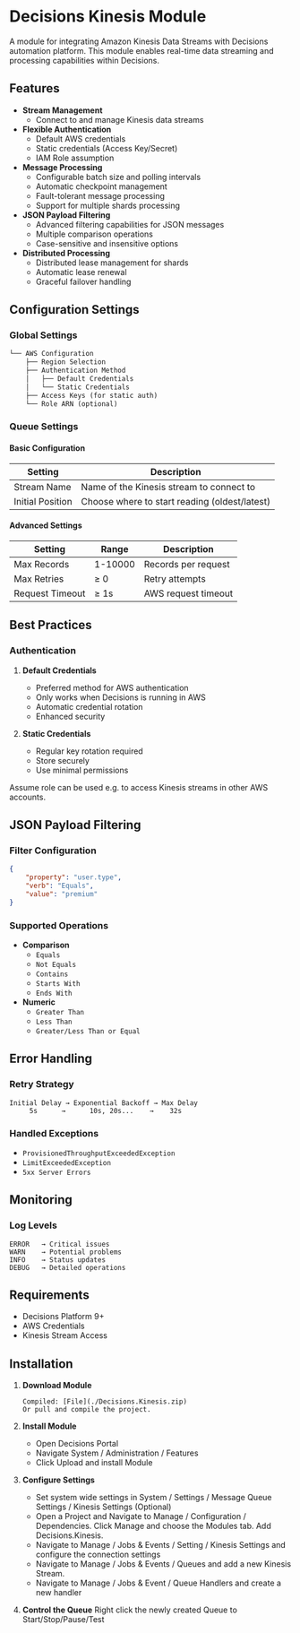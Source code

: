 # Decisions Kinesis Module

A module for integrating Amazon Kinesis Data Streams with Decisions automation platform. This module enables real-time data streaming and processing capabilities within Decisions.

## Features

* **Stream Management**
  * Connect to and manage Kinesis data streams
* **Flexible Authentication**
  * Default AWS credentials
  * Static credentials (Access Key/Secret)
  * IAM Role assumption
* **Message Processing**
  * Configurable batch size and polling intervals
  * Automatic checkpoint management
  * Fault-tolerant message processing
  * Support for multiple shards processing
* **JSON Payload Filtering**
  * Advanced filtering capabilities for JSON messages
  * Multiple comparison operations
  * Case-sensitive and insensitive options
* **Distributed Processing**
  * Distributed lease management for shards
  * Automatic lease renewal
  * Graceful failover handling

## Configuration Settings

### Global Settings

```markdown
└── AWS Configuration
    ├── Region Selection
    ├── Authentication Method
    │   ├── Default Credentials
    │   └── Static Credentials
    ├── Access Keys (for static auth)
    └── Role ARN (optional)
```

### Queue Settings

#### Basic Configuration
| Setting | Description |
|---------|-------------|
| Stream Name | Name of the Kinesis stream to connect to |
| Initial Position | Choose where to start reading (oldest/latest) |

#### Advanced Settings
| Setting | Range | Description |
|---------|-------|-------------|
| Max Records | 1-10000 | Records per request |
| Max Retries | ≥ 0 | Retry attempts |
| Request Timeout | ≥ 1s | AWS request timeout |

## Best Practices

### Authentication
1. **Default Credentials**
   * Preferred method for AWS authentication
   * Only works when Decisions is running in AWS
   * Automatic credential rotation
   * Enhanced security

2. **Static Credentials**
   * Regular key rotation required
   * Store securely
   * Use minimal permissions

Assume role can be used e.g. to access Kinesis streams in other AWS accounts.

## JSON Payload Filtering

### Filter Configuration
```json
{
    "property": "user.type",
    "verb": "Equals",
    "value": "premium"
}
```

### Supported Operations
* **Comparison**
  * `Equals`
  * `Not Equals`
  * `Contains`
  * `Starts With`
  * `Ends With`
* **Numeric**
  * `Greater Than`
  * `Less Than`
  * `Greater/Less Than or Equal`

## Error Handling

### Retry Strategy
```
Initial Delay → Exponential Backoff → Max Delay
     5s      →      10s, 20s...    →    32s
```

### Handled Exceptions
* `ProvisionedThroughputExceededException`
* `LimitExceededException`
* `5xx Server Errors`

## Monitoring

### Log Levels
```
ERROR   → Critical issues
WARN    → Potential problems
INFO    → Status updates
DEBUG   → Detailed operations
```

## Requirements

* Decisions Platform 9+
* AWS Credentials
* Kinesis Stream Access

## Installation

1. **Download Module**
   ```
   Compiled: [File](./Decisions.Kinesis.zip)
   Or pull and compile the project.
   ```

2. **Install Module**
   * Open Decisions Portal
   * Navigate System / Administration / Features
   * Click Upload and install Module

3. **Configure Settings**
   * Set system wide settings in System / Settings / Message Queue Settings / Kinesis Settings (Optional)
   * Open a Project and Navigate to Manage / Configuration / Dependencies. Click Manage and choose the Modules tab. Add Decisions.Kinesis.
   * Navigate to Manage / Jobs & Events / Setting / Kinesis Settings and configure the connection settings
   * Navigate to Manage / Jobs & Events / Queues and add a new Kinesis Stream.
   * Navigate to Manage / Jobs & Event / Queue Handlers and create a new handler

4. **Control the Queue**
   Right click the newly created Queue to Start/Stop/Pause/Test
